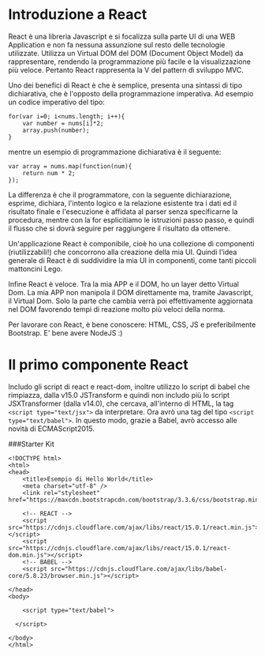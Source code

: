 # Introduzione a React

React è una libreria Javascript e si focalizza sulla parte UI di una WEB Application e non fa nessuna assunzione sul resto delle tecnologie utilizzate. Utilizza un Virtual DOM del DOM (Document Object Model) da rappresentare, rendendo la programmazione più facile e la visualizzazione più veloce. Pertanto React rappresenta la V del pattern di sviluppo MVC.

Uno dei benefici di React è che è semplice, presenta una sintassi di tipo dichiarativa, che è l'opposto della programmazione imperativa. Ad esempio un codice imperativo del tipo:

```
for(var i=0; i<nums.length; i++){
	var number = nums[i]*2;
	array.push(number);
}
```

mentre un esempio di programmazione dichiarativa è il seguente:

```
var array = nums.map(function(num){
	return num * 2;
});
```
La differenza è che il programmatore, con la seguente dichiarazione, esprime, dichiara, l'intento logico e la relazione esistente tra i dati ed il risultato finale e l'esecuzione è affidata al parser senza specificarne la procedura, mentre con la for esplicitiamo le istruzioni passo passo, e quindi il flusso che si dovrà seguire per raggiungere il risultato da ottenere.

Un'applicazione React è componibile, cioè ho una collezione di componenti (riutilizzabili!) che concorrono alla creazione della mia UI. Quindi l'idea generale di React è di suddividire la mia UI in componenti, come tanti piccoli mattoncini Lego.

Infine React è veloce. Tra la mia APP e il DOM, ho un layer detto Virtual Dom. La mia APP non manipola il DOM direttamente ma, tramite Javascript, il Virtual Dom. Solo la parte che cambia verrà poi effettivamente aggiornata nel DOM favorendo tempi di reazione molto più veloci della norma.

Per lavorare con React, è bene conoscere: HTML, CSS, JS e preferibilmente Bootstrap. E' bene avere NodeJS :)

# Il primo componente React

Includo gli script di react e react-dom, inoltre utilizzo lo script di babel che rimpiazza, dalla v15.0 JSTransform e quindi non includo più lo script JSXTransformer (dalla v14.0), che cercava, all'interno di HTML, la tag ```<script type="text/jsx">``` da interpretare. Ora avrò una tag del tipo ```<script type="text/babel">```. In questo modo, grazie a Babel, avrò accesso alle novità di ECMAScript2015.

###Starter Kit

```
<!DOCTYPE html>
<html>
<head>
	<title>Esempio di Hello World</title>
	<meta charset="utf-8" />
	<link rel="stylesheet" href="https://maxcdn.bootstrapcdn.com/bootstrap/3.3.6/css/bootstrap.min.css">

	<!-- REACT -->
	<script src="https://cdnjs.cloudflare.com/ajax/libs/react/15.0.1/react.min.js"></script>
	<script src="https://cdnjs.cloudflare.com/ajax/libs/react/15.0.1/react-dom.min.js"></script>
	<!-- BABEL -->
	<script src="https://cdnjs.cloudflare.com/ajax/libs/babel-core/5.8.23/browser.min.js"></script>
 
</head>
<body>

	<script type="text/babel">

  </script>

</body>
</html>
```